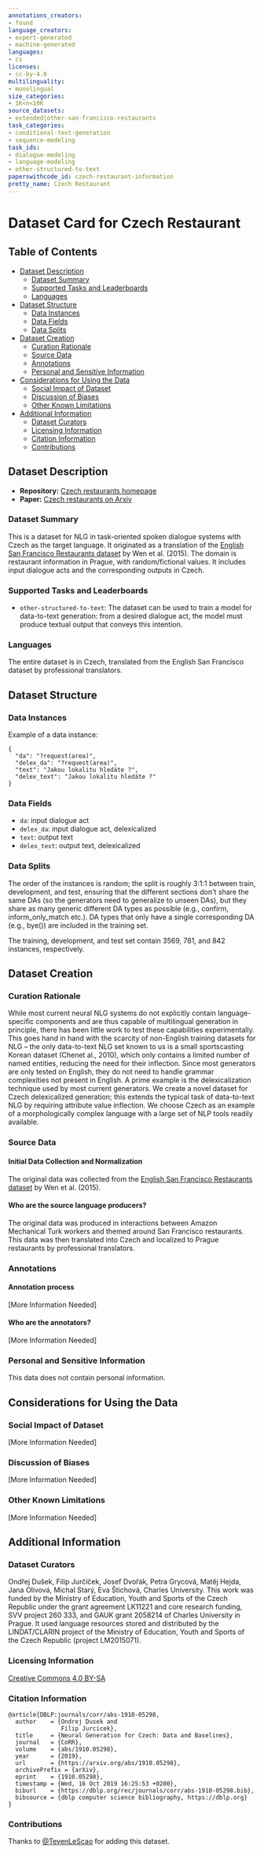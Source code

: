 ```yaml
---
annotations_creators:
- found
language_creators:
- expert-generated
- machine-generated
languages:
- cs
licenses:
- cc-by-4.0
multilinguality:
- monolingual
size_categories:
- 1K<n<10K
source_datasets:
- extended|other-san-francisco-restaurants
task_categories:
- conditional-text-generation
- sequence-modeling
task_ids:
- dialogue-modeling
- language-modeling
- other-structured-to-text
paperswithcode_id: czech-restaurant-information
pretty_name: Czech Restaurant
---
```


# Dataset Card for Czech Restaurant

## Table of Contents
- [Dataset Description](#dataset-description)
  - [Dataset Summary](#dataset-summary)
  - [Supported Tasks and Leaderboards](#supported-tasks-and-leaderboards)
  - [Languages](#languages)
- [Dataset Structure](#dataset-structure)
  - [Data Instances](#data-instances)
  - [Data Fields](#data-fields)
  - [Data Splits](#data-splits)
- [Dataset Creation](#dataset-creation)
  - [Curation Rationale](#curation-rationale)
  - [Source Data](#source-data)
  - [Annotations](#annotations)
  - [Personal and Sensitive Information](#personal-and-sensitive-information)
- [Considerations for Using the Data](#considerations-for-using-the-data)
  - [Social Impact of Dataset](#social-impact-of-dataset)
  - [Discussion of Biases](#discussion-of-biases)
  - [Other Known Limitations](#other-known-limitations)
- [Additional Information](#additional-information)
  - [Dataset Curators](#dataset-curators)
  - [Licensing Information](#licensing-information)
  - [Citation Information](#citation-information)
  - [Contributions](#contributions)

## Dataset Description

- **Repository:** [Czech restaurants homepage](https://github.com/UFAL-DSG/cs_restaurant_dataset)
- **Paper:** [Czech restaurants on Arxiv](https://arxiv.org/abs/1910.05298)

### Dataset Summary

This is a dataset for NLG in task-oriented spoken dialogue systems with Czech as the target language. It originated as a translation of the [English San Francisco Restaurants dataset](https://www.repository.cam.ac.uk/handle/1810/251304) by Wen et al. (2015). The domain is restaurant information in Prague, with random/fictional values. It includes input dialogue acts and the corresponding outputs in Czech.

### Supported Tasks and Leaderboards

- `other-structured-to-text`: The dataset can be used to train a model for data-to-text generation: from a desired dialogue act, the model must produce textual output that conveys this intention.

### Languages

The entire dataset is in Czech, translated from the English San Francisco dataset by professional translators.

## Dataset Structure

### Data Instances

Example of a data instance:

```
{
  "da": "?request(area)",
  "delex_da": "?request(area)",
  "text": "Jakou lokalitu hledáte ?",
  "delex_text": "Jakou lokalitu hledáte ?"
}
```

### Data Fields

- `da`: input dialogue act
- `delex_da`: input dialogue act, delexicalized
- `text`: output text
- `delex_text`: output text, delexicalized

### Data Splits

The order of the instances is random; the split is roughly 3:1:1 between train, development, and test, ensuring that the different sections don't share the same DAs (so the generators need to generalize to unseen DAs), but they share as many generic different DA types as possible (e.g., confirm, inform_only_match etc.). DA types that only have a single corresponding DA (e.g., bye()) are included in the training set.

The training, development, and test set contain 3569, 781, and 842 instances, respectively.

## Dataset Creation

### Curation Rationale

While most current neural NLG systems do not explicitly contain language-specific components and are thus capable of multilingual generation in principle, there has been little work to test these capabilities experimentally. This goes hand in hand with the scarcity of non-English training datasets for NLG – the only data-to-text NLG set known to us is a small sportscasting Korean dataset (Chenet al., 2010), which only contains a limited number of named entities, reducing the need for their inflection. Since  most  generators  are  only  tested  on  English, they do not need to handle grammar complexities not present in English.  A prime example is the delexicalization technique used by most current generators. We create a novel dataset for Czech delexicalized generation; this extends the typical task of data-to-text  NLG  by  requiring  attribute  value inflection. We  choose  Czech  as an example of a morphologically complex language with a large set of NLP tools readily available.

### Source Data

#### Initial Data Collection and Normalization

The original data was collected from the [English San Francisco Restaurants dataset](https://www.repository.cam.ac.uk/handle/1810/251304) by Wen et al. (2015).

#### Who are the source language producers?

The original data was produced in interactions between Amazon Mechanical Turk workers and themed around San Francisco restaurants. This data was then translated into Czech and localized to Prague restaurants by professional translators.

### Annotations

#### Annotation process

[More Information Needed]

#### Who are the annotators?

[More Information Needed]

### Personal and Sensitive Information

This data does not contain personal information.

## Considerations for Using the Data

### Social Impact of Dataset

[More Information Needed]

### Discussion of Biases

[More Information Needed]

### Other Known Limitations

[More Information Needed]

## Additional Information

### Dataset Curators

Ondřej Dušek, Filip Jurčíček, Josef Dvořák, Petra Grycová, Matěj Hejda, Jana Olivová, Michal Starý, Eva Štichová, Charles University. This work was funded by the Ministry of Education, Youth and Sports of the Czech Republic under the grant agreement LK11221 and core research funding, SVV project 260 333, and GAUK grant 2058214 of Charles University in Prague. It used language resources stored and distributed by the LINDAT/CLARIN project of the Ministry of Education, Youth and Sports of the Czech Republic (project LM2015071).

### Licensing Information

[Creative Commons 4.0 BY-SA](https://creativecommons.org/licenses/by-sa/4.0/)

### Citation Information

```
@article{DBLP:journals/corr/abs-1910-05298,
  author    = {Ondrej Dusek and
               Filip Jurcicek},
  title     = {Neural Generation for Czech: Data and Baselines},
  journal   = {CoRR},
  volume    = {abs/1910.05298},
  year      = {2019},
  url       = {https://arxiv.org/abs/1910.05298},
  archivePrefix = {arXiv},
  eprint    = {1910.05298},
  timestamp = {Wed, 16 Oct 2019 16:25:53 +0200},
  biburl    = {https://dblp.org/rec/journals/corr/abs-1910-05298.bib},
  bibsource = {dblp computer science bibliography, https://dblp.org}
}
```

### Contributions

Thanks to [@TevenLeScao](https://github.com/TevenLeScao) for adding this dataset.
